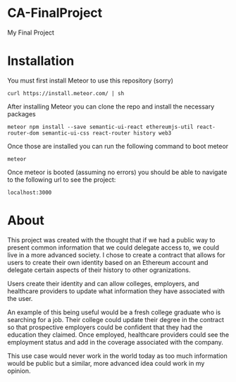 # CA-FinalProject
 My Final Project

# Installation

You must first install Meteor to use this repository (sorry)

```curl https://install.meteor.com/ | sh ```

After installing Meteor you can clone the repo and install the necessary packages

```meteor npm install --save semantic-ui-react ethereumjs-util react-router-dom semantic-ui-css react-router history web3```

Once those are installed you can run the following command to boot meteor

```meteor```

Once meteor is booted (assuming no errors) you should be able to navigate to the following url to see the project:

```localhost:3000``` 

# About

This project was created with the thought that if we had a public way to present common information that we could delegate access to, we could live in a more advanced society. I chose to create a contract that allows for users to create their own identity based on an Ethereum account and delegate certain aspects of their history to other ogranizations.

Users create their identity and can allow colleges, employers, and healthcare providers to update what information they have associated with the user. 

An example of this being useful would be a fresh college graduate who is searching for a job. Their college could update their degree in the contract so that prospective employers could be confident that they had the education they claimed. Once employed, healthcare providers could see the employment status and add in the coverage associated with the company.

This use case would never work in the world today as too much information would be public but a similar, more advanced idea could work in my opinion. 
